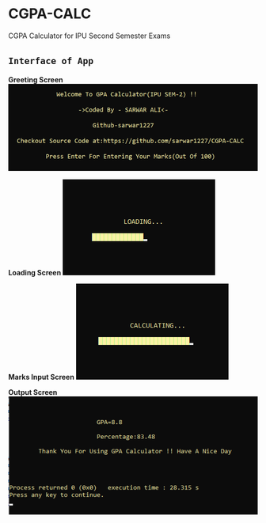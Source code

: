 # CGPA-CALC
CGPA Calculator for IPU Second Semester Exams

## `Interface of App`

**Greeting Screen**
![alt text](https://github.com/sarwar1227/CGPA-CALC/blob/main/outputs/1.png?raw=true)

**Loading Screen**
![alt text](https://github.com/sarwar1227/CGPA-CALC/blob/main/outputs/2.png?raw=true)

**Marks Input Screen**
![alt text](https://github.com/sarwar1227/CGPA-CALC/blob/main/outputs/3.png?raw=true)

**Output Screen**
![alt text](https://github.com/sarwar1227/CGPA-CALC/blob/main/outputs/4.png?raw=true)

